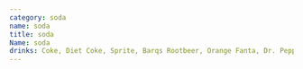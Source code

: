 ```yaml
---
category: soda
name: soda
title: soda
Name: soda
drinks: Coke, Diet Coke, Sprite, Barqs Rootbeer, Orange Fanta, Dr. Pepper, Ginger Ale, Coke Zero, Lemonade, Pineapple Juice, Cranberry Juice, Coffee, Tea, Hot Chocolate
---
```

